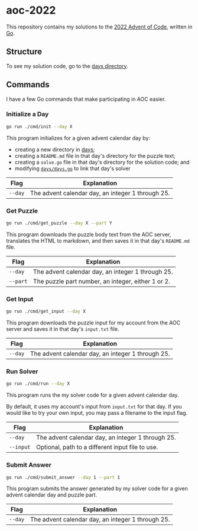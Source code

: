 # aoc-2022

This repository contains my solutions to the [2022 Advent of Code][aoc-2022],
written in [Go][golang].

## Structure

To see my solution code, go to the [days directory](./days).

## Commands

I have a few Go commands that make participating in AOC easier.

### Initialize a Day

```sh
go run ./cmd/init --day X
```

This program initializes for a given advent calendar day by:

- creating a new directory in [days](./days);
- creating a `README.md` file in that day's directory for the puzzle text;
- creating a `solve.go` file in that day's directory for the solution code; and
- modifying [`days/days.go`](./days/days.go) to link that day's solver

| Flag    | Explanation                                       |
| ------- | ------------------------------------------------- |
| `--day` | The advent calendar day, an integer 1 through 25. |

### Get Puzzle

```sh
go run ./cmd/get_puzzle --day X --part Y
```

This program downloads the puzzle body text from the AOC server, translates the
HTML to markdown, and then saves it in that day's `README.md` file.

| Flag     | Explanation                                        |
| -------- | -------------------------------------------------- |
| `--day`  | The advent calendar day, an integer 1 through 25.  |
| `--part` | The puzzle part number, an integer, either 1 or 2. |

### Get Input

```sh
go run ./cmd/get_input --day X
```

This program downloads the puzzle input for my account from the AOC server and
saves it in that day's `input.txt` file.

| Flag    | Explanation                                       |
| ------- | ------------------------------------------------- |
| `--day` | The advent calendar day, an integer 1 through 25. |

### Run Solver

```sh
go run ./cmd/run --day X
```

This program runs the my solver code for a given advent calendar day.

By default, it uses my account's input from `input.txt` for that day. If you
would like to try your own input, you may pass a filename to the input flag.

| Flag      | Explanation                                       |
| --------- | ------------------------------------------------- |
| `--day`   | The advent calendar day, an integer 1 through 25. |
| `--input` | Optional, path to a different input file to use.  |

### Submit Answer

```sh
go run ./cmd/submit_answer --day 1 --part 1
```

This program submits the answer generated by my solver code for a given advent
calendar day and puzzle part.

| Flag    | Explanation                                       |
| ------- | ------------------------------------------------- |
| `--day` | The advent calendar day, an integer 1 through 25. |

###

[aoc-2022]: https://adventofcode.com/2022
[golang]: https://go.dev
